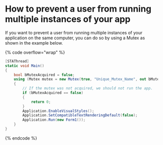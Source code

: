 # How to prevent a user from running multiple instances of your app

If you want to prevent a user from running multiple instances of your application on the same computer, you can do so by using a Mutex as shown in the example below.

{% code overflow="wrap" %}
```csharp
[STAThread]
static void Main()
{
    bool bMutexAcquired = false;
    using (Mutex mutex = new Mutex(true, "Unique_Mutex_Name", out bMutexAcquired))
    {
        // If the mutex was not acquired, we should not run the app. 
        if (bMutexAcquired == false)
        {
            return 0;
        }
        Application.EnableVisualStyles();
        Application.SetCompatibleTextRenderingDefault(false);
        Application.Run(new Form1());
    }
}
```
{% endcode %}
